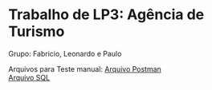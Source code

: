 # Trabalho de LP3: Agência de Turismo

Grupo: Fabricio, Leonardo e Paulo

Arquivos para Teste manual:
[Arquivo Postman](https://github.com/Voluptaria/vlpt/blob/main/documentos/LP3.postman_collection.json)<br>
[Arquivo SQL](https://github.com/Voluptaria/vlpt/blob/main/documentos/script.sql)